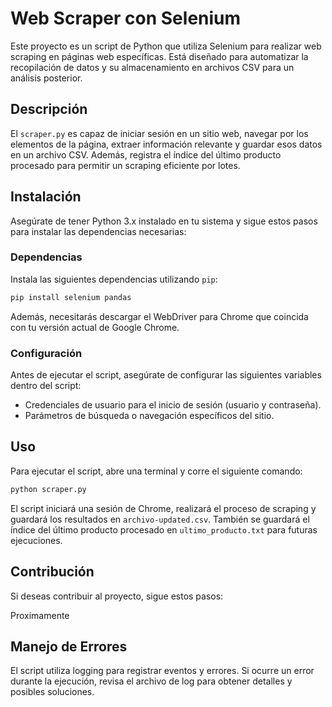 # Web Scraper con Selenium

Este proyecto es un script de Python que utiliza Selenium para realizar web scraping en páginas web específicas. Está diseñado para automatizar la recopilación de datos y su almacenamiento en archivos CSV para un análisis posterior.

## Descripción

El `scraper.py` es capaz de iniciar sesión en un sitio web, navegar por los elementos de la página, extraer información relevante y guardar esos datos en un archivo CSV. Además, registra el índice del último producto procesado para permitir un scraping eficiente por lotes.

## Instalación

Asegúrate de tener Python 3.x instalado en tu sistema y sigue estos pasos para instalar las dependencias necesarias:

### Dependencias

Instala las siguientes dependencias utilizando `pip`:

```bash
pip install selenium pandas
```

Además, necesitarás descargar el WebDriver para Chrome que coincida con tu versión actual de Google Chrome.

### Configuración

Antes de ejecutar el script, asegúrate de configurar las siguientes variables dentro del script:

- Credenciales de usuario para el inicio de sesión (usuario y contraseña).
- Parámetros de búsqueda o navegación específicos del sitio.

## Uso

Para ejecutar el script, abre una terminal y corre el siguiente comando:

```bash
python scraper.py
```

El script iniciará una sesión de Chrome, realizará el proceso de scraping y guardará los resultados en `archivo-updated.csv`. También se guardará el índice del último producto procesado en `ultimo_producto.txt` para futuras ejecuciones.

## Contribución

Si deseas contribuir al proyecto, sigue estos pasos:

Proximamente 

## Manejo de Errores

El script utiliza logging para registrar eventos y errores. Si ocurre un error durante la ejecución, revisa el archivo de log para obtener detalles y posibles soluciones.
